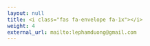 ```yaml
---
layout: null
title: <i class="fas fa-envelope fa-1x"></i>
weight: 4
external_url: mailto:lephamduong@gmail.com
---
```

